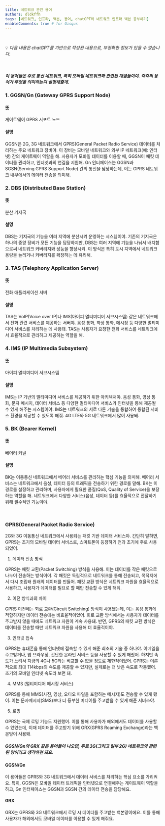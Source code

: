 ```yaml
---
title: 네트워크 관련 용어
authors: dldkffh
tags: [네트워크, 인프라, 백본, 용어, chatGPT와 네트워크 인프라 백본 공부하기]
enableComments: true # for Gisqus
---
```


<br/>

💡 _다음 내용은 chatGPT를 기반으로 작성된 내용으로, 부정확한 정보가 있을 수 있습니다._

<br/>

##### 이 용어들은 주로 통신 네트워크, 특히 모바일 네트워크와 관련된 개념들이야. 각각의 용어가 무엇을 의미하는지 설명해줄게.

### 1. GGSN/Gn (Gateway GPRS Support Node)

#### 뜻

게이트웨이 GPRS 서포트 노드

<!--truncate-->

#### 설명

GGSN은 2G, 3G 네트워크에서 GPRS(General Packet Radio Service) 데이터를 처리하는 주요 네트워크 장비야. 이 장비는 모바일 네트워크와 외부 IP 네트워크(예: 인터넷) 간의 게이트웨이 역할을 해. 사용자가 모바일 데이터를 이용할 때, GGSN이 패킷 데이터를 관리하고, 인터넷과의 연결을 지원해. Gn 인터페이스는 GGSN과 SGSN(Serving GPRS Support Node) 간의 통신을 담당하는데, 이는 GPRS 네트워크 내부에서의 데이터 전송을 의미해.

### 2. DBS (Distributed Base Station)

#### 뜻

분산 기지국

#### 설명

DBS는 기지국의 기능을 여러 지역에 분산시켜 운영하는 시스템이야. 기존의 기지국은 하나의 중앙 장비가 모든 기능을 담당하지만, DBS는 여러 지역에 기능을 나눠서 배치함으로써 네트워크 커버리지와 성능을 향상시켜. 이 방식은 특히 도시 지역에서 네트워크 용량을 늘리거나 커버리지를 확장하는 데 유리해.

### 3. TAS (Telephony Application Server)

#### 뜻

전화 애플리케이션 서버

#### 설명

TAS는 VoIP(Voice over IP)나 IMS(아이피 멀티미디어 서브시스템) 같은 네트워크에서 전화 관련 서비스를 제공하는 서버야. 음성 통화, 화상 통화, 메시징 등 다양한 멀티미디어 서비스를 처리하는 데 사용돼. TAS는 사용자가 요청한 전화 서비스를 네트워크에서 효율적으로 관리하고 제공하는 역할을 해.

### 4. IMS (IP Multimedia Subsystem)

#### 뜻

아이피 멀티미디어 서브시스템

#### 설명

IMS는 IP 기반의 멀티미디어 서비스를 제공하기 위한 아키텍처야. 음성 통화, 영상 통화, 문자 메시지, 데이터 서비스 등 다양한 멀티미디어 서비스가 인터넷을 통해 제공될 수 있게 해주는 시스템이야. IMS는 네트워크의 서로 다른 기술을 통합하여 통합된 서비스 환경을 제공할 수 있도록 해줘. 4G LTE와 5G 네트워크에서 많이 사용돼.

### 5. BK (Bearer Kernel)

#### 뜻

베어러 커널

#### 설명

BK는 이동통신 네트워크에서 베어러 서비스를 관리하는 핵심 기능을 의미해. 베어러 서비스는 네트워크에서 음성, 데이터 등의 트래픽을 전송하기 위한 경로를 말해. BK는 이 경로를 설정하고 관리하며, 사용자에게 필요한 품질(QoS, Quality of Service)을 보장하는 역할을 해. 네트워크에서 다양한 서비스(음성, 데이터 등)를 효율적으로 전달하기 위해 필수적인 기능이야.

<br/>

### GPRS(General Packet Radio Service)

2G와 3G 이동통신 네트워크에서 사용되는 패킷 기반 데이터 서비스야. 간단히 말하면, GPRS는 초기의 모바일 데이터 서비스로, 스마트폰이 등장하기 전과 초기에 주로 사용되었어.

1. 데이터 전송 방식

GPRS는 패킷 교환(Packet Switching) 방식을 사용해. 이는 데이터를 작은 패킷으로 나누어 전송하는 방식이야. 각 패킷은 독립적으로 네트워크를 통해 전송되고, 목적지에서 다시 조립돼 원래의 데이터를 만들어. 패킷 교환 방식은 네트워크 자원을 효율적으로 사용하고, 사용자가 데이터를 필요로 할 때만 전송할 수 있게 해줘.

2. 이전 방식과의 차이

GPRS 이전에는 회로 교환(Circuit Switching) 방식이 사용됐는데, 이는 음성 통화에 적합하지만 데이터 전송에는 비효율적이었어. 회로 교환 방식에서는 사용자가 데이터를 주고받지 않을 때에도 네트워크 자원이 계속 사용돼. 반면, GPRS의 패킷 교환 방식은 데이터를 전송할 때만 네트워크 자원을 사용해 더 효율적이야.

3. 인터넷 접속

GPRS는 휴대폰을 통해 인터넷에 접속할 수 있게 해준 최초의 기술 중 하나야. 이메일을 주고받거나, 웹 브라우징, 간단한 온라인 서비스 등을 사용할 수 있게 해줬어. 하지만 속도가 느려서 지금의 4G나 5G와는 비교할 수 없을 정도로 제한적이었어. GPRS는 이론적으로 최대 114kbps의 속도를 제공할 수 있지만, 실제로는 더 낮은 속도로 작동했어. 초기의 모바일 인터넷 속도라 보면 돼.

4. MMS (멀티미디어 메시징 서비스)

GPRS를 통해 MMS(사진, 영상, 오디오 파일을 포함하는 메시지)도 전송할 수 있게 됐어. 이는 문자메시지(SMS)보다 더 풍부한 미디어를 주고받을 수 있게 해준 서비스야.

5. 로밍

GPRS는 국제 로밍 기능도 지원했어. 이를 통해 사용자가 해외에서도 데이터를 사용할 수 있었는데, 이때 데이터를 주고받기 위해 GRX(GPRS Roaming Exchange)라는 백본망이 사용돼.

##### GGSN/Gn와 GRX 같은 용어들이 나오면, 주로 3G(그리고 일부 2G) 네트워크와 관련된 망이라고 생각하면 돼요.

#### GGSN/Gn

이 용어들은 GPRS와 3G 네트워크에서 데이터 서비스를 처리하는 핵심 요소를 가리켜요. 특히, GGSN은 모바일 데이터 트래픽을 인터넷으로 연결해주는 게이트웨이 역할을 하고, Gn 인터페이스는 GGSN과 SGSN 간의 데이터 전송을 담당해요.

#### GRX

GRX는 GPRS와 3G 네트워크에서 로밍 시 데이터를 주고받는 백본망이에요. 이를 통해 사용자가 해외에서도 모바일 데이터를 이용할 수 있게 해줘요.
